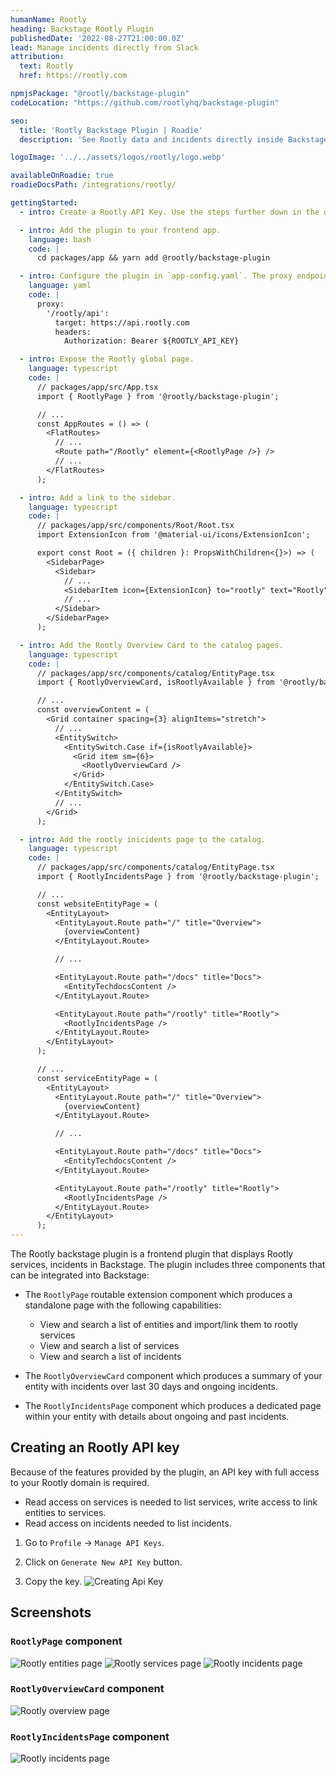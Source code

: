 ```yaml
---
humanName: Rootly
heading: Backstage Rootly Plugin
publishedDate: '2022-08-27T21:00:00.0Z'
lead: Manage incidents directly from Slack
attribution:
  text: Rootly
  href: https://rootly.com

npmjsPackage: "@rootly/backstage-plugin"
codeLocation: "https://github.com/rootlyhq/backstage-plugin"

seo:
  title: 'Rootly Backstage Plugin | Roadie'
  description: 'See Rootly data and incidents directly inside Backstage.'

logoImage: '../../assets/logos/rootly/logo.webp'

availableOnRoadie: true
roadieDocsPath: /integrations/rootly/

gettingStarted:
  - intro: Create a Rootly API Key. Use the steps further down in the document to do this.

  - intro: Add the plugin to your frontend app.
    language: bash
    code: |
      cd packages/app && yarn add @rootly/backstage-plugin

  - intro: Configure the plugin in `app-config.yaml`. The proxy endpoint described below will allow the frontend to authenticate with Rootly without exposing your API key to users.
    language: yaml
    code: |
      proxy:
        '/rootly/api':
          target: https://api.rootly.com
          headers:
            Authorization: Bearer ${ROOTLY_API_KEY}

  - intro: Expose the Rootly global page.
    language: typescript
    code: |
      // packages/app/src/App.tsx
      import { RootlyPage } from '@rootly/backstage-plugin';

      // ...
      const AppRoutes = () => (
        <FlatRoutes>
          // ...
          <Route path="/Rootly" element={<RootlyPage />} />
          // ...
        </FlatRoutes>
      );

  - intro: Add a link to the sidebar.
    language: typescript
    code: |
      // packages/app/src/components/Root/Root.tsx
      import ExtensionIcon from '@material-ui/icons/ExtensionIcon';

      export const Root = ({ children }: PropsWithChildren<{}>) => (
        <SidebarPage>
          <Sidebar>
            // ...
            <SidebarItem icon={ExtensionIcon} to="rootly" text="Rootly" />
            // ...
          </Sidebar>
        </SidebarPage>
      );

  - intro: Add the Rootly Overview Card to the catalog pages.
    language: typescript
    code: |
      // packages/app/src/components/catalog/EntityPage.tsx
      import { RootlyOverviewCard, isRootlyAvailable } from '@rootly/backstage-plugin';

      // ...
      const overviewContent = (
        <Grid container spacing={3} alignItems="stretch">
          // ...
          <EntitySwitch>
            <EntitySwitch.Case if={isRootlyAvailable}>
              <Grid item sm={6}>
                <RootlyOverviewCard />
              </Grid>
            </EntitySwitch.Case>
          </EntitySwitch>
          // ...
        </Grid>
      );

  - intro: Add the rootly inicidents page to the catalog.
    language: typescript
    code: |
      // packages/app/src/components/catalog/EntityPage.tsx
      import { RootlyIncidentsPage } from '@rootly/backstage-plugin';

      // ...
      const websiteEntityPage = (
        <EntityLayout>
          <EntityLayout.Route path="/" title="Overview">
            {overviewContent}
          </EntityLayout.Route>

          // ...

          <EntityLayout.Route path="/docs" title="Docs">
            <EntityTechdocsContent />
          </EntityLayout.Route>

          <EntityLayout.Route path="/rootly" title="Rootly">
            <RootlyIncidentsPage />
          </EntityLayout.Route>
        </EntityLayout>
      );

      // ...
      const serviceEntityPage = (
        <EntityLayout>
          <EntityLayout.Route path="/" title="Overview">
            {overviewContent}
          </EntityLayout.Route>

          // ...

          <EntityLayout.Route path="/docs" title="Docs">
            <EntityTechdocsContent />
          </EntityLayout.Route>

          <EntityLayout.Route path="/rootly" title="Rootly">
            <RootlyIncidentsPage />
          </EntityLayout.Route>
        </EntityLayout>
      );
---
```


The Rootly backstage plugin is a frontend plugin that displays Rootly services, incidents in Backstage. The plugin includes three components that can be integrated into Backstage:

- The `RootlyPage` routable extension component which produces a standalone page with the following capabilities:
  - View and search a list of entities and import/link them to rootly services
  - View and search a list of services
  - View and search a list of incidents

- The `RootlyOverviewCard` component which produces a summary of your entity with incidents over last 30 days and ongoing incidents.

- The `RootlyIncidentsPage` component which produces a dedicated page within your entity with details about ongoing and past incidents.

## Creating an Rootly API key

Because of the features provided by the plugin, an API key with full access to your Rootly domain is required.
- Read access on services is needed to list services, write access to link entities to services.
- Read access on incidents needed to list incidents.

1. Go to `Profile` -> `Manage API Keys`.

2. Click on `Generate New API Key` button.

3. Copy the key. ![Creating Api Key](./rootly-creating-api-key.webp)


## Screenshots

### `RootlyPage` component

![Rootly entities page](./rootly-entities-page.webp)
![Rootly services page](./rootly-services-page.webp)
![Rootly incidents page](./rootly-incidents-page.webp)

### `RootlyOverviewCard` component

![Rootly overview page](./rootly-entity-overview.webp)

### `RootlyIncidentsPage` component

![Rootly incidents page](./rootly-entity-incidents.webp)
